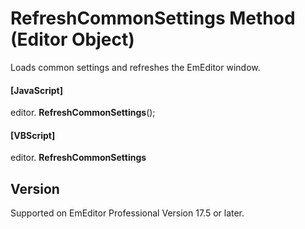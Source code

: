 # RefreshCommonSettings Method (Editor Object)

Loads common settings and refreshes the EmEditor window.

#### \[JavaScript\]

editor. **RefreshCommonSettings**();

#### \[VBScript\]

editor. **RefreshCommonSettings**

## Version

Supported on EmEditor Professional Version 17.5 or later.
